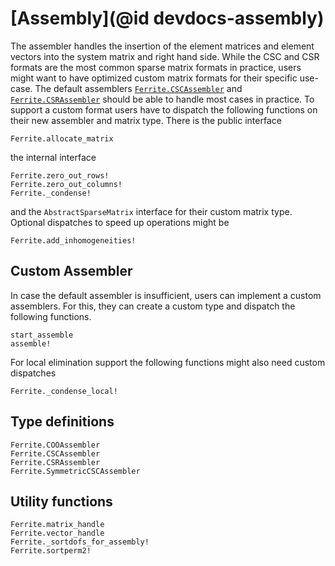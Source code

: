 # [Assembly](@id devdocs-assembly)

The assembler handles the insertion of the element matrices and element vectors into the system matrix and right hand side. While the CSC and CSR formats are the most common sparse matrix formats in practice, users might want to have optimized custom matrix formats for their specific use-case. The default assemblers [`Ferrite.CSCAssembler`](@ref) and [`Ferrite.CSRAssembler`](@ref) should be able to handle most cases in practice. To support a custom format users have to dispatch the following functions on their new assembler and matrix type. There is the public interface

```@docs; canonical=false
Ferrite.allocate_matrix
```

the internal interface
```@docs
Ferrite.zero_out_rows!
Ferrite.zero_out_columns!
Ferrite._condense!
```

and the `AbstractSparseMatrix` interface for their custom matrix type. Optional dispatches to speed up operations might be

```@docs
Ferrite.add_inhomogeneities!
```

## Custom Assembler

In case the default assembler is insufficient, users can implement a custom assemblers. For this, they can create a custom type and dispatch the following functions.

```@docs; canonical=false
start_assemble
assemble!
```

For local elimination support the following functions might also need custom dispatches

```@docs
Ferrite._condense_local!
```

## Type definitions

```@docs
Ferrite.COOAssembler
Ferrite.CSCAssembler
Ferrite.CSRAssembler
Ferrite.SymmetricCSCAssembler
```

## Utility functions

```@docs
Ferrite.matrix_handle
Ferrite.vector_handle
Ferrite._sortdofs_for_assembly!
Ferrite.sortperm2!
```
